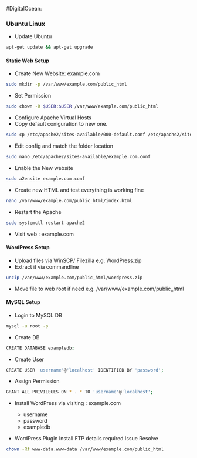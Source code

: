 #DigitalOcean:

### Ubuntu Linux

- Update Ubuntu
```bash
apt-get update && apt-get upgrade
```

#### Static Web Setup

- Create New Website: example.com

```bash
sudo mkdir -p /var/www/example.com/public_html
```

- Set Permission

```bash
sudo chown -R $USER:$USER /var/www/example.com/public_html
```

- Configure Apache Virtual Hosts
- Copy default coniguration to new one.
```bash
sudo cp /etc/apache2/sites-available/000-default.conf /etc/apache2/sites-available/example.com.conf
```

- Edit config and match the folder location

```bash
sudo nano /etc/apache2/sites-available/example.com.conf
```

- Enable the New website

```bash
sudo a2ensite example.com.conf
```

- Create new HTML and test everything is working fine

```bash
nano /var/www/example.com/public_html/index.html
```

- Restart the Apache

```bash
sudo systemctl restart apache2
```

- Visit web : example.com

#### WordPress Setup
- Upload files via WinSCP/ Filezilla e.g. WordPress.zip
- Extract it via commandline

```bash
unzip /var/www/example.com/public_html/wordpress.zip
```

- Move file to web root if need e.g. /var/www/example.com/public_html

#### MySQL Setup

- Login to MySQL DB

```bash
mysql -u root -p
```

- Create DB

```bash
CREATE DATABASE exampledb;
```

- Create User

```bash
CREATE USER 'username'@'localhost' IDENTIFIED BY 'password';
```

- Assign Permission

```bash
GRANT ALL PRIVILEGES ON * . * TO 'username'@'localhost';
```

- Install WordPress via visiting : example.com
    - username
    - password
    - exampledb

- WordPress Plugin Install FTP details required Issue Resolve

```bash
chown -Rf www-data.www-data /var/www/example.com/public_html
```




